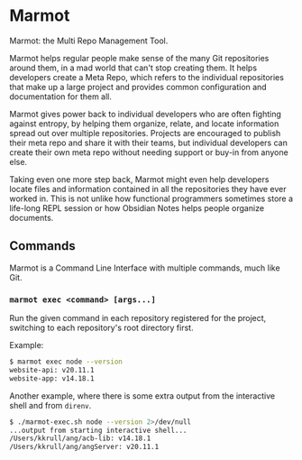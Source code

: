 # Marmot

Marmot: the Multi Repo Management Tool.

Marmot helps regular people make sense of the many Git repositories around them, in a mad world that
can't stop creating them.  It helps developers create a Meta Repo, which refers to the individual
repositories that make up a large project and provides common configuration and documentation for
them all.

Marmot gives power back to individual developers who are often fighting against entropy, by helping
them organize, relate, and locate information spread out over multiple repositories.  Projects are
encouraged to publish their meta repo and share it with their teams, but individual developers can
create their own meta repo without needing support or buy-in from anyone else.

Taking even one more step back, Marmot might even help developers locate files and information
contained in all the repositories they have ever worked in.  This is not unlike how functional
programmers sometimes store a life-long REPL session or how Obsidian Notes helps people organize
documents.

## Commands

Marmot is a Command Line Interface with multiple commands, much like Git.

### `marmot exec <command> [args...]`

Run the given command in each repository registered for the project, switching to each repository's
root directory first.

Example:

```sh
$ marmot exec node --version
website-api: v20.11.1
website-app: v14.18.1
```

Another example, where there is some extra output from the interactive shell and from `direnv`.

```sh
$ ./marmot-exec.sh node --version 2>/dev/null
...output from starting interactive shell...
/Users/kkrull/ang/acb-lib: v14.18.1
/Users/kkrull/ang/angServer: v20.11.1
```

